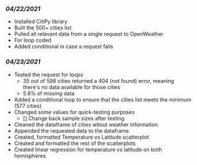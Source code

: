 ### *04/22/2021*

- Installed CitiPy library
- Built the 500+ cities list
- Pulled all relevant data from a single request to OpenWeather
- For loop coded
- Added conditional in case a request fails

### *04/23/2021*
- Tested the request for loops
    - 35 out of 598 cities returned a 404 (not found) error, meaning there's no data available for those cities
    - 5.8% of missing data
- Added a conditional loop to ensure that the cities list meets the minimum (577 cities)
- Changed some values for quick-testing purposes
    - [] Change back sample sizes after testing
- Cleaned the dataframe of cities witout weather information
- Appended the requested data to the dataframe
- Created, formatted Temperature vs Latitude scatterplot
- Created and formatted the rest of the scatterplots
- Created linear regression for temperature vs latitude on both hemispheres